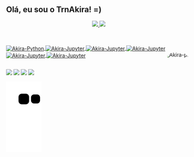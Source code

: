 ## Olá, eu sou o TrnAkira! =)

<div align="center">
  <a href="https://github.com/trnakira">
  <img height="180em" src="https://github-readme-stats.vercel.app/api?username=trnakira&show_icons=true&theme=dark&include_all_commits=true&count_private=true"/>
  <img height="180em" src="https://github-readme-stats.vercel.app/api/top-langs/?username=trnakira&layout=compact&langs_count=7&theme=dark"/>
</div>
  
  ##
  
<div style="display: inline_block"><br>
  
  <img align="center" alt="Akira-Python" height="30" width="40" src="https://cdn.jsdelivr.net/gh/devicons/devicon/icons/python/python-original-wordmark.svg">
   <img align="center" alt="Akira-Jupyter" height="30" width="40" src="https://cdn.jsdelivr.net/gh/devicons/devicon/icons/jupyter/jupyter-original-wordmark.svg">
  <img align="center" alt="Akira-Jupyter" height="30" width="40" src="https://cdn.jsdelivr.net/gh/devicons/devicon/icons/rstudio/rstudio-original.svg">
  <img align="center" alt="Akira-Jupyter" height="30" width="40" src="https://cdn.jsdelivr.net/gh/devicons/devicon/icons/raspberrypi/raspberrypi-original.svg">
  <img align="center" alt="Akira-Jupyter" height="30" width="40" src="https://cdn.jsdelivr.net/gh/devicons/devicon/icons/cplusplus/cplusplus-original.svg">
  <img align="center" alt="Akira-Jupyter" height="30" width="40" src="https://cdn.jsdelivr.net/gh/devicons/devicon/icons/java/java-plain-wordmark.svg">
  
  <img align="right" alt="Akira-pic" height="150" style="border-radius:50px;" src="https://avatars.cloudflare.steamstatic.com/4e8d310507ee6712afb2386c0aa13aca82efbe4d_full.jpg">
</div>
  
  ##
 
<div> 
  <a href="https://www.instagram.com/carlos_seven_/" target="_blank"><img src="https://img.shields.io/badge/-Instagram-%23E4405F?style=for-the-badge&logo=instagram&logoColor=white" target="_blank"></a>
  <a href="https://discord.gg/R2wscYCa" target="_blank"><img src="https://img.shields.io/badge/Discord-7289DA?style=for-the-badge&logo=discord&logoColor=white" target="_blank"></a> 
  <a href = "mailto:chnjunior01@gmail.com"><img src="https://img.shields.io/badge/-Gmail-%23333?style=for-the-badge&logo=gmail&logoColor=white" target="_blank"></a>
  <a href="https://www.linkedin.com/in/carlos-henrique7/" target="_blank"><img src="https://img.shields.io/badge/-LinkedIn-%230077B5?style=for-the-badge&logo=linkedin&logoColor=white" target="_blank"></a> 
 
  ![Snake animation](https://github.com/rafaballerini/rafaballerini/blob/output/github-contribution-grid-snake.svg)
 
</div>
